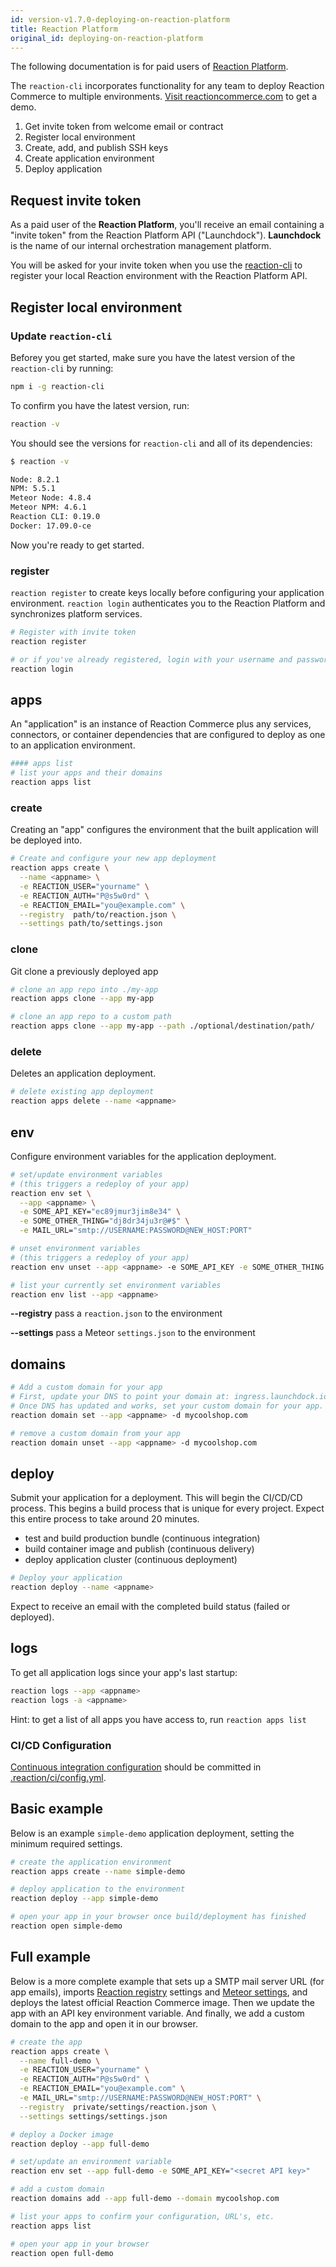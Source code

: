 ```yaml
---
id: version-v1.7.0-deploying-on-reaction-platform
title: Reaction Platform
original_id: deploying-on-reaction-platform
---
```

    
The following documentation is for paid users of [Reaction Platform](http://getrxn.io/reaction-platform).

The `reaction-cli` incorporates functionality for any team to deploy Reaction Commerce to multiple environments. [Visit reactioncommerce.com](http://getrxn.io/reaction-platform) to get a demo.

1. Get invite token from welcome email or contract
2. Register local environment
3. Create, add, and publish SSH keys
4. Create application environment
5. Deploy application

## Request invite token

As a paid user of the **Reaction Platform**, you'll receive an email containing a "invite token" from the Reaction Platform API ("Launchdock"). **Launchdock** is the name of our internal  orchestration management platform.

You will be asked for your invite token when you use the [reaction-cli](http://getrxn.io/reaction-cli) to register your local Reaction environment with the Reaction Platform API.

## Register local environment

### Update `reaction-cli`

Beforey you get started, make sure you have the latest version of the `reaction-cli` by running:

```sh
npm i -g reaction-cli
```

To confirm you have the latest version, run:

```sh
reaction -v
```

You should see the versions for `reaction-cli` and all of its dependencies:

```sh
$ reaction -v

Node: 8.2.1
NPM: 5.5.1
Meteor Node: 4.8.4
Meteor NPM: 4.6.1
Reaction CLI: 0.19.0
Docker: 17.09.0-ce
```

Now you're ready to get started.

### register

`reaction register` to create keys locally before configuring your application environment. `reaction login` authenticates you to the Reaction Platform and synchronizes platform services.

```sh
# Register with invite token
reaction register

# or if you've already registered, login with your username and password
reaction login
```

## apps

An "application" is an instance of Reaction Commerce plus any services, connectors, or container dependencies that are configured to deploy as one to an application environment.

```sh
#### apps list
# list your apps and their domains
reaction apps list
```

### create

Creating an "app" configures the environment that the built application will be deployed into.

```sh
# Create and configure your new app deployment
reaction apps create \
  --name <appname> \
  -e REACTION_USER="yourname" \
  -e REACTION_AUTH="P@s5w0rd" \
  -e REACTION_EMAIL="you@example.com" \
  --registry  path/to/reaction.json \
  --settings path/to/settings.json
```

### clone

Git clone a previously deployed app

```sh
# clone an app repo into ./my-app
reaction apps clone --app my-app

# clone an app repo to a custom path
reaction apps clone --app my-app --path ./optional/destination/path/
```

### delete

Deletes an application deployment.

```sh
# delete existing app deployment
reaction apps delete --name <appname>
```

## env

Configure environment variables for the application deployment.

```sh
# set/update environment variables
# (this triggers a redeploy of your app)
reaction env set \
  --app <appname> \
  -e SOME_API_KEY="ec89jmur3jim8e34" \
  -e SOME_OTHER_THING="dj8dr34ju3r@#$" \
  -e MAIL_URL="smtp://USERNAME:PASSWORD@NEW_HOST:PORT"

# unset environment variables
# (this triggers a redeploy of your app)
reaction env unset --app <appname> -e SOME_API_KEY -e SOME_OTHER_THING

# list your currently set environment variables
reaction env list --app <appname>
```

**--registry** pass a `reaction.json` to the environment

**--settings** pass a Meteor `settings.json` to the environment

## domains

```sh
# Add a custom domain for your app
# First, update your DNS to point your domain at: ingress.launchdock.io
# Once DNS has updated and works, set your custom domain for your app.
reaction domain set --app <appname> -d mycoolshop.com

# remove a custom domain from your app
reaction domain unset --app <appname> -d mycoolshop.com
```

## deploy

Submit your application for a deployment. This will begin the CI/CD/CD process. This begins a build process that is unique for every project. Expect this entire process to take around 20 minutes.

- test and build production bundle (continuous integration)
- build container image and publish (continuous delivery)
- deploy application cluster (continuous deployment)

```sh
# Deploy your application
reaction deploy --name <appname>
```

Expect to receive an email with the completed build status (failed or deployed).

## logs

To get all application logs since your app's last startup:

```sh
reaction logs --app <appname>
reaction logs -a <appname>
```

Hint: to get a list of all apps you have access to, run `reaction apps list`

### CI/CD Configuration

[Continuous integration configuration](https://docs.gitlab.com/ee/ci/) should be committed in [.reaction/ci/config.yml](https://github.com/reactioncommerce/reaction/blob/master/.reaction/ci/config.yml).

## Basic example

Below is an example `simple-demo` application deployment, setting the minimum required settings.

```sh
# create the application environment
reaction apps create --name simple-demo

# deploy application to the environment
reaction deploy --app simple-demo

# open your app in your browser once build/deployment has finished
reaction open simple-demo
```

## Full example

Below is a more complete example that sets up a SMTP mail server URL (for app emails), imports [Reaction registry](https://docs.reactioncommerce.com/reaction-docs/master/registry) settings and [Meteor settings](https://docs.meteor.com/api/core.html#Meteor-settings), and deploys the latest official Reaction Commerce image. Then we update the app with an API key environment variable.  And finally, we add a custom domain to the app and open it in our browser.

```sh
# create the app
reaction apps create \
  --name full-demo \
  -e REACTION_USER="yourname" \
  -e REACTION_AUTH="P@s5w0rd" \
  -e REACTION_EMAIL="you@example.com" \
  -e MAIL_URL="smtp://USERNAME:PASSWORD@NEW_HOST:PORT" \
  --registry  private/settings/reaction.json \
  --settings settings/settings.json

# deploy a Docker image
reaction deploy --app full-demo

# set/update an environment variable
reaction env set --app full-demo -e SOME_API_KEY="<secret API key>"

# add a custom domain
reaction domains add --app full-demo --domain mycoolshop.com

# list your apps to confirm your configuration, URL's, etc.
reaction apps list

# open your app in your browser
reaction open full-demo
```
